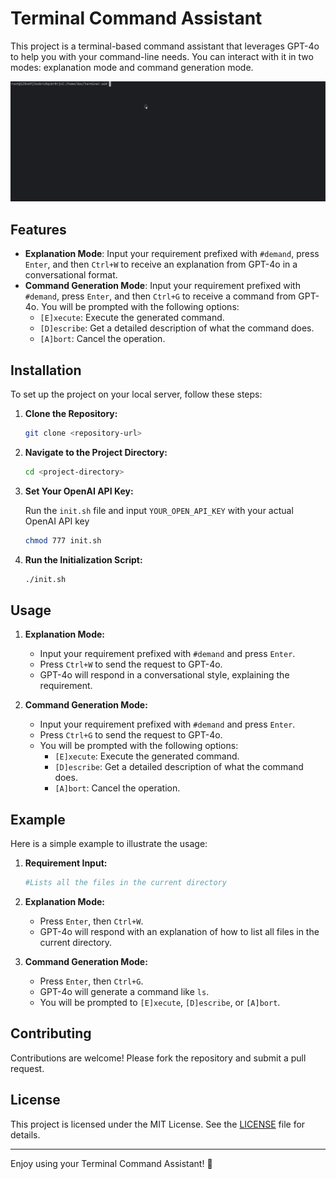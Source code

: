 # Terminal Command Assistant

This project is a terminal-based command assistant that leverages GPT-4o to help you with your command-line needs. You can interact with it in two modes: explanation mode and command generation mode.

![guide.gif](guide.gif)

## Features

- **Explanation Mode**: Input your requirement prefixed with `#demand`, press `Enter`, and then `Ctrl+W` to receive an explanation from GPT-4o in a conversational format.
- **Command Generation Mode**: Input your requirement prefixed with `#demand`, press `Enter`, and then `Ctrl+G` to receive a command from GPT-4o. You will be prompted with the following options:
    - `[E]xecute`: Execute the generated command.
    - `[D]escribe`: Get a detailed description of what the command does.
    - `[A]bort`: Cancel the operation.

## Installation

To set up the project on your local server, follow these steps:

1. **Clone the Repository:**

    ```bash
    git clone <repository-url>
    ```

2. **Navigate to the Project Directory:**

    ```bash
    cd <project-directory>
    ```

3. **Set Your OpenAI API Key:**

   Run the `init.sh` file and input `YOUR_OPEN_API_KEY` with your actual OpenAI API key 

    ```bash
    chmod 777 init.sh
    ```

4. **Run the Initialization Script:**

    ```bash
    ./init.sh
    ```

## Usage

1. **Explanation Mode:**
    - Input your requirement prefixed with `#demand` and press `Enter`.
    - Press `Ctrl+W` to send the request to GPT-4o.
    - GPT-4o will respond in a conversational style, explaining the requirement.

2. **Command Generation Mode:**
    - Input your requirement prefixed with `#demand` and press `Enter`.
    - Press `Ctrl+G` to send the request to GPT-4o.
    - You will be prompted with the following options:
        - `[E]xecute`: Execute the generated command.
        - `[D]escribe`: Get a detailed description of what the command does.
        - `[A]bort`: Cancel the operation.

## Example

Here is a simple example to illustrate the usage:

1. **Requirement Input:**

    ```bash
    #Lists all the files in the current directory
    ```

2. **Explanation Mode:**
    - Press `Enter`, then `Ctrl+W`.
    - GPT-4o will respond with an explanation of how to list all files in the current directory.

3. **Command Generation Mode:**
    - Press `Enter`, then `Ctrl+G`.
    - GPT-4o will generate a command like `ls`.
    - You will be prompted to `[E]xecute`, `[D]escribe`, or `[A]bort`.

## Contributing

Contributions are welcome! Please fork the repository and submit a pull request.

## License

This project is licensed under the MIT License. See the [LICENSE](LICENSE) file for details.


---

Enjoy using your Terminal Command Assistant! 🚀